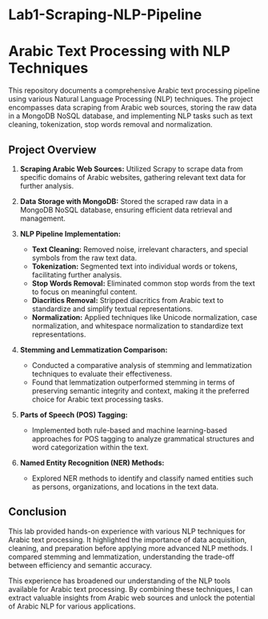 # Lab1-Scraping-NLP-Pipeline

# Arabic Text Processing with NLP Techniques

This repository documents a comprehensive Arabic text processing pipeline using various Natural Language Processing (NLP) techniques. The project encompasses data scraping from Arabic web sources, storing the raw data in a MongoDB NoSQL database, and implementing NLP tasks such as text cleaning, tokenization, stop words removal and normalization.

## Project Overview

1. **Scraping Arabic Web Sources:** Utilized Scrapy to scrape data from specific domains of Arabic websites, gathering relevant text data for further analysis.

2. **Data Storage with MongoDB:** Stored the scraped raw data in a MongoDB NoSQL database, ensuring efficient data retrieval and management.

3. **NLP Pipeline Implementation:**
   - **Text Cleaning:** Removed noise, irrelevant characters, and special symbols from the raw text data.
   - **Tokenization:** Segmented text into individual words or tokens, facilitating further analysis.
   - **Stop Words Removal:** Eliminated common stop words from the text to focus on meaningful content.
   - **Diacritics Removal:** Stripped diacritics from Arabic text to standardize and simplify textual representations.
   - **Normalization:** Applied techniques like Unicode normalization, case normalization, and whitespace normalization to standardize text representations.

4. **Stemming and Lemmatization Comparison:**
   - Conducted a comparative analysis of stemming and lemmatization techniques to evaluate their effectiveness.
   - Found that lemmatization outperformed stemming in terms of preserving semantic integrity and context, making it the preferred choice for Arabic text processing tasks.

5. **Parts of Speech (POS) Tagging:**
   - Implemented both rule-based and machine learning-based approaches for POS tagging to analyze grammatical structures and word categorization within the text.

6. **Named Entity Recognition (NER) Methods:**
   - Explored NER methods to identify and classify named entities such as persons, organizations, and locations in the text data.

## Conclusion

This lab provided hands-on experience with various NLP techniques for Arabic text processing. It highlighted the importance of data acquisition, cleaning, and preparation before applying more advanced NLP methods. I compared stemming and lemmatization, understanding the trade-off between efficiency and semantic accuracy.

This experience has broadened our understanding of the NLP tools available for Arabic text processing. By combining these techniques, I can extract valuable insights from Arabic web sources and unlock the potential of Arabic NLP for various applications.

